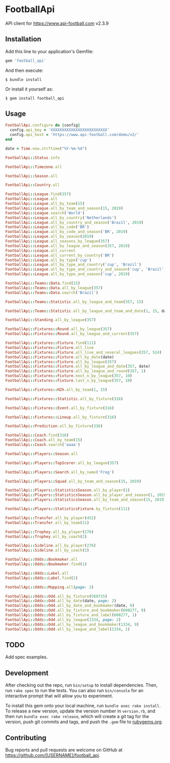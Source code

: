 # FootballApi

API client for https://www.api-football.com v2.3.9

## Installation

Add this line to your application's Gemfile:

```ruby
gem 'football_api'
```

And then execute:

    $ bundle install

Or install it yourself as:

    $ gem install football_api

## Usage

```ruby
FootballApi.configure do |config|
  config.api_key = 'XXXXXXXXXXXXXXXXXXXXXXXXX'
  config.api_host = 'https://www.api-football.com/demo/v2/'
end

date = Time.now.strftime("%Y-%m-%d")

FootballApi::Status.info

FootballApi::Timezone.all

FootballApi::Season.all

FootballApi::Country.all

FootballApi::League.find(357)
FootballApi::League.all
FootballApi::League.all_by_team(15)
FootballApi::League.all_by_team_and_season(15, 2019)
FootballApi::League.search('World')
FootballApi::League.all_by_country('Netherlands')
FootballApi::League.all_by_country_and_season('Brazil', 2019)
FootballApi::League.all_by_code('BR')
FootballApi::League.all_by_code_and_season('BR', 2019)
FootballApi::League.all_by_season(2019)
FootballApi::League.all_seasons_by_league(357)
FootballApi::League.all_by_league_and_season(357, 2019)
FootballApi::League.all_current
FootballApi::League.all_current_by_country('BR')
FootballApi::League.all_by_type('cup')
FootballApi::League.all_by_type_and_country('cup', 'Brazil')
FootballApi::League.all_by_type_and_country_and_season('cup', 'Brazil', 2019)
FootballApi::League.all_by_type_and_season('cup', 2019)

FootballApi::Teams::Data.find(15)
FootballApi::Teams::Data.all_by_league(357)
FootballApi::Teams::Data.search('Brazil')

FootballApi::Teams::Statistic.all_by_league_and_team(357, 15)

FootballApi::Teams::Statistic.all_by_league_and_team_and_date(1, 15, date)

FootballApi::Standing.all_by_league(357)

FootballApi::Fixtures::Round.all_by_league(357)
FootballApi::Fixtures::Round.all_by_league_and_current(357)

FootballApi::Fixtures::Fixture.find(111)
FootballApi::Fixtures::Fixture.all_live
FootballApi::Fixtures::Fixture.all_live_and_several_leagues(357, 524)
FootballApi::Fixtures::Fixture.all_by_date(date)
FootballApi::Fixtures::Fixture.all_by_league(357)
FootballApi::Fixtures::Fixture.all_by_league_and_date(357, date)
FootballApi::Fixtures::Fixture.all_by_league_and_round(357, 1)
FootballApi::Fixtures::Fixture.next_n_by_league(357, 10)
FootballApi::Fixtures::Fixture.last_n_by_league(357, 10)

FootballApi::Fixtures::H2h.all_by_team(1, 15)

FootballApi::Fixtures::Statistic.all_by_fixture(316)

FootballApi::Fixtures::Event.all_by_fixture(316)

FootballApi::Fixtures::Lineup.all_by_fixture(316)

FootballApi::Prediction.all_by_fixture(316)

FootballApi::Coach.find(316)
FootballApi::Coach.all_by_team(15)
FootballApi::Coach.search('aaaa')

FootballApi::Players::Season.all

FootballApi::Players::TopScorer.all_by_league(357)

FootballApi::Players::Search.all_by_name('Frog')

FootballApi::Players::Squad.all_by_team_and_season(15, 2019)

FootballApi::Players::StatisticsSeason.all_by_player(1)
FootballApi::Players::StatisticsSeason.all_by_player_and_season(1, 2019)
FootballApi::Players::StatisticsSeason.all_by_team_and_season(15, 2019)

FootballApi::Players::StatisticsFixture.by_fixture(111)

FootballApi::Transfer.all_by_player(452)
FootballApi::Transfer.all_by_team(11)

FootballApi::Trophey.all_by_player(276)
FootballApi::Trophey.all_by_coach(2)

FootballApi::Sideline.all_by_player(276)
FootballApi::Sideline.all_by_coach(2)

FootballApi::Odds::Bookmaker.all
FootballApi::Odds::Bookmaker.find(1)

FootballApi::Odds::Label.all
FootballApi::Odds::Label.find(1)

FootballApi::Odds::Mapping.all(page: 2)

FootballApi::Odds::Odd.all_by_fixture(569725)
FootballApi::Odds::Odd.all_by_date(date, page: 2)
FootballApi::Odds::Odd.all_by_date_and_bookmaker(date, 9)
FootballApi::Odds::Odd.all_by_fixture_and_bookmaker(608277, 9)
FootballApi::Odds::Odd.all_by_fixture_and_label(608277, 1)
FootballApi::Odds::Odd.all_by_league(1334, page: 2)
FootballApi::Odds::Odd.all_by_league_and_bookmaker(1334, 9)
FootballApi::Odds::Odd.all_by_league_and_label(1334, 1)
```

## TODO

Add spec examples.

## Development

After checking out the repo, run `bin/setup` to install dependencies. Then, run `rake spec` to run the tests. You can also run `bin/console` for an interactive prompt that will allow you to experiment.

To install this gem onto your local machine, run `bundle exec rake install`. To release a new version, update the version number in `version.rb`, and then run `bundle exec rake release`, which will create a git tag for the version, push git commits and tags, and push the `.gem` file to [rubygems.org](https://rubygems.org).

## Contributing

Bug reports and pull requests are welcome on GitHub at https://github.com/[USERNAME]/football_api.

